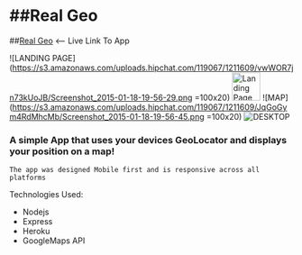 ##Real Geo
===============

##[Real Geo](http://realgeo.herokuapp.com) <-- Live Link To App

![LANDING PAGE](https://s3.amazonaws.com/uploads.hipchat.com/119067/1211609/vwWOR7jn73kUoJB/Screenshot_2015-01-18-19-56-29.png =100x20)
<img src="https://s3.amazonaws.com/uploads.hipchat.com/119067/1211609/vwWOR7jn73kUoJB/Screenshot_2015-01-18-19-56-29.png" alt="Landing Page" style="width:50px;height:50px">
![MAP](https://s3.amazonaws.com/uploads.hipchat.com/119067/1211609/JqGoGym4RdMhcMb/Screenshot_2015-01-18-19-56-45.png =100x20)
![DESKTOP](https://s3.amazonaws.com/uploads.hipchat.com/119067/1211609/e6vS2uYbIFM8xxe/Screen%20Shot%202015-01-18%20at%2020.03.18.png)

### A simple App that uses your devices GeoLocator and displays your position on a map!
    The app was designed Mobile first and is responsive across all platforms

Technologies Used:

  - Nodejs
  - Express
  - Heroku
  - GoogleMaps API